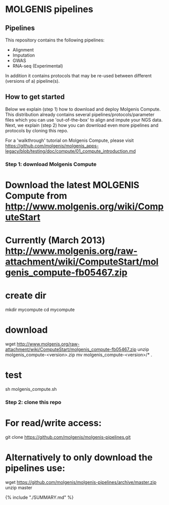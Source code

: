 # MOLGENIS pipelines

## Pipelines

This repository contains the following pipelines:
* Alignment
* Imputation
* GWAS
* RNA-seq (Experimental)

In addition it contains protocols that may be re-used between different (versions of a) pipeline(s).

## How to get started

Below we explain (step 1) how to download and deploy Molgenis Compute. This distribution already contains several pipelines/protocols/parameter files which you can use 'out-of-the-box' to align and impute your NGS data. Next, we explain (step 2) how you can download even more pipelines and protocols by cloning this repo.

For a 'walkthrough' tutorial on Molgenis Compute, please visit https://github.com/molgenis/molgenis_apps-legacy/blob/testing/doc/compute/01_compute_introduction.md

### Step 1: download Molgenis Compute
# Download the latest MOLGENIS Compute from http://www.molgenis.org/wiki/ComputeStart
# Currently (March 2013) http://www.molgenis.org/raw-attachment/wiki/ComputeStart/molgenis_compute-fb05467.zip

# create dir
mkdir mycompute
cd mycompute

# download
wget http://www.molgenis.org/raw-attachment/wiki/ComputeStart/molgenis_compute-fb05467.zip
unzip molgenis_compute-\<version>.zip
mv molgenis_compute-\<version>/* .  

# test  
sh molgenis_compute.sh  

### Step 2: clone this repo

# For read/write access:
git clone https://github.com/molgenis/molgenis-pipelines.git
# Alternatively to only download the pipelines use:
wget https://github.com/molgenis/molgenis-pipelines/archive/master.zip
unzip master

{% include "./SUMMARY.md" %}

